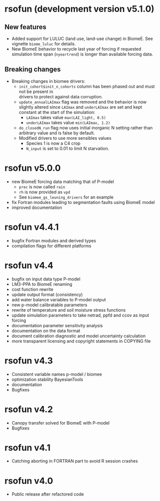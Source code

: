 # rsofun (development version v5.1.0)

## New features

* Added support for LULUC (land use, land-use change) in BiomeE. See vignette `biome_luluc` for details.
* New BiomeE behavior to recycle last year of forcing if requested simulation time span (`nyeartrend`) is longer than 
available forcing data.

## Breaking changes

* Breaking changes in biomee drivers:
  * `init_cohort$init_n_cohorts` column has been phased out and must not be present in  
drivers to protect against data corruption.
  * `update_annualLAImax` flag was removed and the behavior is now slightly altered since `LAImax` and `underLAImax` are set and kept constant at the start of the simulation:
    * `LAImax` takes value `max(LAI_light, 0.5)`
    * `underLAImax` takes value `min(LAImax, 1.2)`
  * `do_closedN_run` flag now uses initial inorganic N setting rather than arbitrary value and is false by default.
  * Modified drivers to use more sensibles values
    * Species 1 is now a C4 crop
    * `N_input` is set to 0.01 to limit N starvation.

# rsofun v5.0.0

* new BiomeE forcing data matching that of P-model
  * `prec` is now called `rain`
  * `rh` is now provided as `vpd`
  * See `biomee_gs_leuning_drivers` for an example
* fix Fortran modules leading to segmentation faults using BiomeE model
* improved documentation

# rsofun v4.4.1

* bugfix Fortran modules and derived types
* compilation flags for different platforms

# rsofun v4.4

* bugfix on input data type P-model
* LM3-PPA to BiomeE renaming
* cost function rewrite
* update output format (consistency)
* add water balance variables to P-model output
* new p-model calibratable parameters
* rewrite of temperature and soil moisture stress functions
* update simulation parameters to take netrad, ppfd and ccov as input forcing
* documentation parameter sensitivity analysis
* documentation on the data format
* document calibration diagnostic and model uncertainty calculation
* more transparent licensing and copyright statements in COPYING file

# rsofun v4.3

* Consistent variable names p-model / biomee
* optimization stability BayesianTools
* documentation
* Bugfixes

# rsofun v4.2

* Canopy transfer solved for BiomeE with P-model
* Bugfixes

# rsofun v4.1

* Catching aborting in FORTRAN part to avoid R session crashes

# rsofun v4.0

* Public release after refactored code
